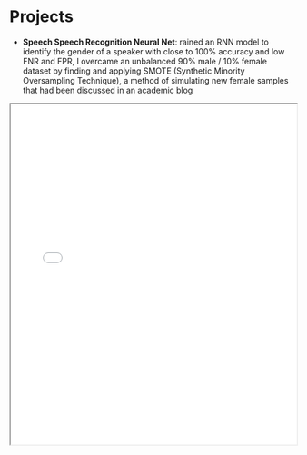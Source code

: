 # Projects

- **Speech Speech Recognition Neural Net**:
rained an RNN model to identify the gender of a speaker with close to 100% accuracy and low FNR and FPR, I overcame an unbalanced 90% male / 10% female dataset by finding and applying SMOTE (Synthetic Minority Oversampling Technique), a method of simulating new female samples that had been discussed in an academic blog

<iframe src="portfolio/Dayan%20Parker_Mini%20Project%20Presentation.pdf" width="100%" height="600px">
    Your browser does not support PDFs. Please download the PDF to view it: 
    <a href="portfolio/Dayan%20Parker_Mini%20Project%20Presentation.pdf">Download PDF</a>.
</iframe>
